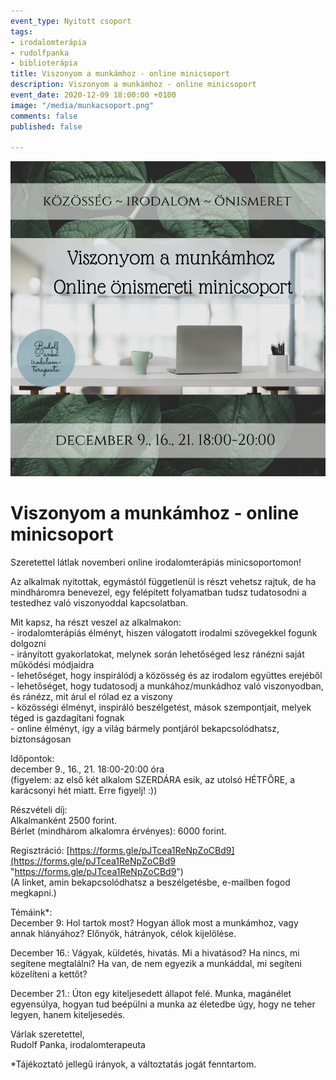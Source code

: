 ```yaml
---
event_type: Nyitott csoport
tags:
- irodalomterápia
- rudolfpanka
- biblioterápia
title: Viszonyom a munkámhoz - online minicsoport
description: Viszonyom a munkámhoz - online minicsoport
event_date: 2020-12-09 18:00:00 +0100
image: "/media/munkacsoport.png"
comments: false
published: false

---
```

![](/media/munkacsoport.png)

# Viszonyom a munkámhoz - online minicsoport

Szeretettel látlak novemberi online irodalomterápiás minicsoportomon!

Az alkalmak nyitottak, egymástól függetlenül is részt vehetsz rajtuk, de ha mindháromra benevezel, egy felépített folyamatban tudsz tudatosodni a testedhez való viszonyoddal kapcsolatban.

Mit kapsz, ha részt veszel az alkalmakon:  
\- irodalomterápiás élményt, hiszen válogatott irodalmi szövegekkel fogunk dolgozni  
\- irányított gyakorlatokat, melynek során lehetőséged lesz ránézni saját működési módjaidra  
\- lehetőséget, hogy inspirálódj a közösség és az irodalom együttes erejéből  
\- lehetőséget, hogy tudatosodj a munkához/munkádhoz való viszonyodban, és ránézz, mit árul el rólad ez a viszony  
\- közösségi élményt, inspiráló beszélgetést, mások szempontjait, melyek téged is gazdagítani fognak  
\- online élményt, így a világ bármely pontjáról bekapcsolódhatsz, biztonságosan

Időpontok:  
december 9., 16., 21. 18:00-20:00 óra  
(figyelem: az első két alkalom SZERDÁRA esik, az utolsó HÉTFŐRE, a karácsonyi hét miatt. Erre figyelj! :))

Részvételi díj:  
Alkalmanként 2500 forint.  
Bérlet (mindhárom alkalomra érvényes): 6000 forint.

Regisztráció: [https://forms.gle/pJTcea1ReNpZoCBd9](https://forms.gle/pJTcea1ReNpZoCBd9 "https://forms.gle/pJTcea1ReNpZoCBd9")  
(A linket, amin bekapcsolódhatsz a beszélgetésbe, e-mailben fogod megkapni.)

Témáink*:  
December 9: Hol tartok most? Hogyan állok most a munkámhoz, vagy annak hiányához? Előnyök, hátrányok, célok kijelölése.

December 16.: Vágyak, küldetés, hivatás. Mi a hivatásod? Ha nincs, mi segítene megtalálni? Ha van, de nem egyezik a munkáddal, mi segíteni közelíteni a kettőt?

December 21.: Úton egy kiteljesedett állapot felé. Munka, magánélet egyensúlya, hogyan tud beépülni a munka az életedbe úgy, hogy ne teher legyen, hanem kiteljesedés.

Várlak szeretettel,  
Rudolf Panka, irodalomterapeuta

\*Tájékoztató jellegű irányok, a változtatás jogát fenntartom.